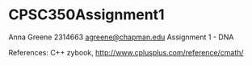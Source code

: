# CPSC350Assignment1

Anna Greene
2314663
agreene@chapman.edu
Assignment 1 - DNA

References: C++ zybook, http://www.cplusplus.com/reference/cmath/
